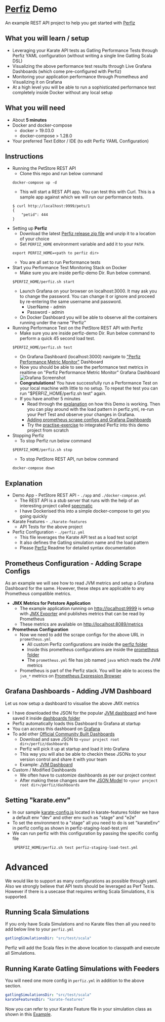# [Perfiz](https://github.com/znsio/perfiz) Demo

An example REST API project to help you get started with [Perfiz](https://github.com/znsio/perfiz)

## What you will learn / setup

* Leveraging your Karate API tests as Gatling Performance Tests through Perfiz YAML configuration (without writing a single line Gatling Scala DSL)
* Visualizing the above performance test results through Live Grafana Dashboards (which come pre-configured with Perfiz)
* Monitoring your application performance through Prometheus and Visualizing it on Grafana
* At a high level you will be able to run a sophisticated performance test completely inside Docker without any local setup

## What you will need

* About **5 minutes**
* Docker and docker-compose
   * docker > 19.03.0
   * docker-compose > 1.28.0
* Your preferred Text Editor / IDE (to edit Perfiz YAML Configuration)

## Instructions

* Running the PetStore REST API
    * Clone this repo and run below command
    ```shell script
    docker-compose up -d
    ```
    * This will start a REST API app. You can test this with Curl. This is a sample app against which we will run our performance tests.
    ```shell script
    $ curl http://localhost:9999/pets/1
    {
        "petid": 444
    }
    ```
* Setting up **Perfiz**
    * Download the latest [Perfiz release zip file](https://github.com/znsio/perfiz/releases) and unzip it to a location of your choice
    * Set ```PERFIZ_HOME``` environment variable and add it to your ```PATH```.
    ```shell script
    export PERFIZ_HOME=<path to perfiz dir>
    ```
    * You are all set to run Performance tests
* Start you Performance Test Monitoring Stack on Docker
    * Make sure you are inside perfiz-demo Dir. Run below command.
    ```shell script
    $PERFIZ_HOME/perfiz.sh start
    ```
    * Launch Grafana on your browser on localhost:3000. It may ask you to change the password. You can change it or ignore and proceed by re-entering the same username and password.
      * UserName - admin
      * Password - admin
    * On Docker Dashboard you will be able to observe all the containers running under the name "Perfiz"
* Running Performance Test on the PetStore REST API with Perfiz
    * Make sure you are inside perfiz-demo Dir. Run below command to perform a quick 45 second load test.
    ```shell script
    $PERFIZ_HOME/perfiz.sh test
    ```
    * On Grafana Dashboard (localhost:3000) navigate to ["Perfiz Performance Metric Monitor"](http://localhost:3000/d/4l-HfCPMk/perfiz-performance-metric-monitor) Dashboard
    * Now you should be able to see the performance test metrics in realtime on "Perfiz Performance Metric Monitor" Grafana Dashboard
    ![Grafana Screenshot](https://github.com/znsio/perfiz-demo/blob/main/assets/grafana-test.png)
    * **Congratulations!** You have successfully run a Performance Test on your local machine with little to no setup. To repeat the test you can run "$PERFIZ_HOME/perfiz.sh test" again.
    * If you have another 5 minutes
        * Read through the [explanation](https://github.com/znsio/perfiz-demo#explanation) on how this Demo is working. Then you can play around with the load pattern in perfiz.yml, re-run your Perf Test and observe your changes in Grafana.
        * [Adding prometheus scrape configs and Grafana Dashboards](https://github.com/znsio/perfiz-demo#prometheus-and-grafana-configuration)
        * Try the [practise-exercise](https://github.com/znsio/perfiz-demo/tree/practise-exercise) to integrated Perfiz into this demo project from scratch
* Stopping Perfiz
    * To stop Perfiz run below command
    ```shell script
    $PERFIZ_HOME/perfiz.sh stop
    ```
    * To stop PetStore REST API, run below command
    ```shell script
    docker-compose down
    ```
  
## Explanation

* Demo App - PetStore REST API - ```./app``` and ```./docker-compose.yml```
  * The REST API is a stub server that runs with the help of an interesting project called [specmatic](https://github.com/znsio/specmatic)
  * I have Dockerised this into a simple docker-compose to get you going quickly
* Karate Features - ```./karate-features```
  * API Tests for the above project
* Perfiz Configuration - ```./perfiz.yml```
  * This file leverages the Karate API test as a load test script
  * It also defines the Gatling simulation name and the load pattern
  * Please [Perfiz](https://github.com/znsio/perfiz) Readme for detailed syntax documentation

## Prometheus Configuration - Adding Scrape Configs

As an example we will see how to read JVM metrics and setup a Grafana Dashboard for the same.
However, these steps are applicable to any Prometheus compatible metrics.

* **JMX Metrics for Petstore Application**
    * The example application running on [http://localhost:9999](http://localhost:9999/pets/1) is setup with [JMX Exporter](https://github.com/prometheus/jmx_exporter) and publishes metrics that can be read by Prometheus
    * These metrics are available on [http://localhost:8089/metrics](http://localhost:8089/metrics)
* **Prometheus Configuration**
    * Now we need to add the scrape configs for the above URL in ```prometheus.yml```
        * All custom Perfiz configurations are inside the [perfiz folder](https://github.com/znsio/perfiz-demo/tree/main/perfiz)
        * Inside this prometheus configurations are inside the [prometheus folder](https://github.com/znsio/perfiz-demo/tree/main/perfiz/prometheus)
        * The ```prometheus.yml``` file has job named ```java``` which reads the JVM metrics
    * Prometheus is part of the Perfiz stack. You will be able to access the ```jvm_*``` metrics on [Prometheus Expression Browser](http://localhost:9090/graph)

## Grafana Dashboards - Adding JVM Dashboard
Let us now setup a dashboard to visualise the above JMX metrics
    
* I have downloaded the JSON for the popular [JVM dashboard](https://grafana.com/grafana/dashboards/8563) and have saved it inside [dashboards folder](https://github.com/znsio/perfiz-demo/tree/main/perfiz/dashboards)
* Perfiz automatically loads this Dashboard to Grafana at startup
* You can access this dashboard on [Grafana](http://localhost:3000/d/chanjarster-jvm-dashboard/jvm-dashboard)
* To add other [Official Community Built Dashboards](https://grafana.com/grafana/dashboards)
    * Download and save JSON to ```<your project root dir>/perfiz/dashboards```
    * Perfiz will pick it up at startup and load it into Grafana
    * This way you will also be able to checkin these JSONs to your version control and share it with your team
    * Example: [JVM Dashboard](https://github.com/znsio/perfiz-demo/blob/main/perfiz/dashboards/jvm-dashboard_rev17.json)
* Custom / Modified Dashboards
    * We often have to customize dashboards as per our project context
    * After making these changes save the [JSON Model](https://grafana.com/docs/grafana/latest/dashboards/json-model/) to ```<your project root dir>/perfiz/dashboards```

## Setting "karate.env"

* In our sample [karate-config.js](https://github.com/znsio/perfiz-demo/blob/main/karate-features/karate-config.js) located in karate-features folder we have a default env "dev" and other env such as "stage" and "e2e"
* To set the environment to a "stage" all you need to do is set "karateEnv" in perfiz config as shown in perfiz-staging-load-test.yml
* We can run perfiz with this configuration by passing the specific config file 
```shell script
    $PERFIZ_HOME/perfiz.sh test perfiz-staging-load-test.yml
```

# Advanced

We would like to support as many configurations as possible through yaml. Also we strongly believe that API tests should be leveraged as Perf Tests.
However if there is a usecase that requires writing Scala Simulations, it is supported.

## Running Scala Simulations

If you only have Scala Simulations and no Karate files then all you need to add below line to your ```perfiz.yml```
```yaml
gatlingSimulationsDir: "src/test/scala"
```

Perfiz will add the Scala files in the above location to classpath and execute all Simulations.

## Running Karate Gatling Simulations with Feeders

You will need one more config in ```perfiz.yml``` in addition to the above section.
```yaml
gatlingSimulationsDir: "src/test/scala"
karateFeaturesDir: "karate-features"
```

Now you can refer to your Karate Feature file in your simulation class as shown in this [Example](https://github.com/znsio/perfiz-demo/blob/scala_simulations_and_feeders/src/test/scala/org/znsio/perfiz/KarateSimulation.scala).
